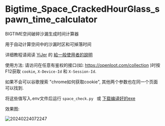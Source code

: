 # Bigtime_Space_CrackedHourGlass_spawn_time_calculator

BIGTIME空间破碎沙漏生成时间计算器

用于自动计算空间中的沙漏时区和可掉落时间

详细教程请阅读 [YiJer](https://github.com/YiJer) 的 [給一般使用者的說明](https://github.com/pyDraco9/Bigtime_Space_CrackedHourGlass_spawn_time_calculator/issues/1)

使用方法: 请访问在任意有鉴权的接口(如: https://openloot.com/collection )时按F12获取 `cookie`, `X-Device-Id` 和 `X-Session-Id`.

如果不会可以谷歌搜索 "chrome如何获取cookie", 其他两个参数也在同一个页面可以找到.

将这些值写入.env文件后运行 `space_check.py ` 或 [下载编译好的exe](https://github.com/pyDraco9/Bigtime_Space_CrackedHourGlass_spawn_time_calculator/releases/)

效果图:

![20240224072247](https://github.com/pyDraco9/Bigtime_Space_CrackedHourGlass_spawn_time_calculator/assets/11333467/ad54e033-ad24-46b1-8dbb-462aa02173aa)
